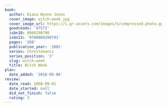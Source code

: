 ```yaml
---
book:
  author: Diana Wynne Jones
  cover_image: witch-week.jpg
  cover_image_url: https://i.gr-assets.com/images/S/compressed.photo.goodreads.com/books/1356548970l/47572._SX98_.jpg
  goodreads: '47572'
  isbn10: 0060298790
  isbn13: '9780060298791'
  pages: '288'
  publication_year: '2001'
  series: Chrestomanci
  series_position: '3'
  slug: witch-week
  title: Witch Week
plan:
  date_added: '2016-05-06'
review:
  date_read: 2008-09-01
  date_started: null
  did_not_finish: false
  rating: 3
---
```


